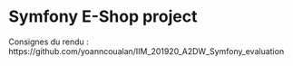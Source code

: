 <h1>Symfony E-Shop project</h1>
<p>Consignes du rendu : https://github.com/yoanncoualan/IIM_201920_A2DW_Symfony_evaluation</p>
